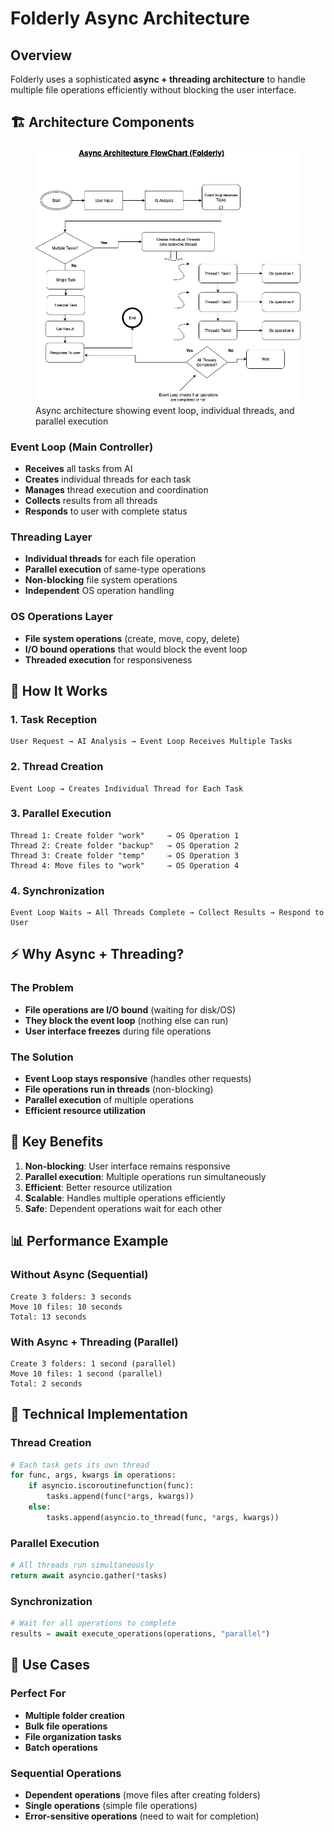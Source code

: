 # Folderly Async Architecture

## Overview

Folderly uses a sophisticated **async + threading architecture** to handle multiple file operations efficiently without blocking the user interface.

## 🏗️ Architecture Components

<figure>
  <img src="images/threads.drawio.png" alt="Folderly Async Architecture with Threading" width="800">
  <figcaption>Async architecture showing event loop, individual threads, and parallel execution</figcaption>
</figure>

### Event Loop (Main Controller)
- **Receives** all tasks from AI
- **Creates** individual threads for each task
- **Manages** thread execution and coordination
- **Collects** results from all threads
- **Responds** to user with complete status

### Threading Layer
- **Individual threads** for each file operation
- **Parallel execution** of same-type operations
- **Non-blocking** file system operations
- **Independent** OS operation handling

### OS Operations Layer
- **File system operations** (create, move, copy, delete)
- **I/O bound operations** that would block the event loop
- **Threaded execution** for responsiveness

## 🔄 How It Works

### 1. Task Reception
```
User Request → AI Analysis → Event Loop Receives Multiple Tasks
```

### 2. Thread Creation
```
Event Loop → Creates Individual Thread for Each Task
```

### 3. Parallel Execution
```
Thread 1: Create folder "work"     → OS Operation 1
Thread 2: Create folder "backup"   → OS Operation 2
Thread 3: Create folder "temp"     → OS Operation 3
Thread 4: Move files to "work"     → OS Operation 4
```

### 4. Synchronization
```
Event Loop Waits → All Threads Complete → Collect Results → Respond to User
```

## ⚡ Why Async + Threading?

### The Problem
- **File operations are I/O bound** (waiting for disk/OS)
- **They block the event loop** (nothing else can run)
- **User interface freezes** during file operations

### The Solution
- **Event Loop stays responsive** (handles other requests)
- **File operations run in threads** (non-blocking)
- **Parallel execution** of multiple operations
- **Efficient resource utilization**

## 🎯 Key Benefits

1. **Non-blocking**: User interface remains responsive
2. **Parallel execution**: Multiple operations run simultaneously
3. **Efficient**: Better resource utilization
4. **Scalable**: Handles multiple operations efficiently
5. **Safe**: Dependent operations wait for each other

## 📊 Performance Example

### Without Async (Sequential)
```
Create 3 folders: 3 seconds
Move 10 files: 10 seconds
Total: 13 seconds
```

### With Async + Threading (Parallel)
```
Create 3 folders: 1 second (parallel)
Move 10 files: 1 second (parallel)
Total: 2 seconds
```

## 🔧 Technical Implementation

### Thread Creation
```python
# Each task gets its own thread
for func, args, kwargs in operations:
    if asyncio.iscoroutinefunction(func):
        tasks.append(func(*args, kwargs))
    else:
        tasks.append(asyncio.to_thread(func, *args, kwargs))
```

### Parallel Execution
```python
# All threads run simultaneously
return await asyncio.gather(*tasks)
```

### Synchronization
```python
# Wait for all operations to complete
results = await execute_operations(operations, "parallel")
```

## 🚀 Use Cases

### Perfect For
- **Multiple folder creation**
- **Bulk file operations**
- **File organization tasks**
- **Batch operations**

### Sequential Operations
- **Dependent operations** (move files after creating folders)
- **Single operations** (simple file operations)
- **Error-sensitive operations** (need to wait for completion)
